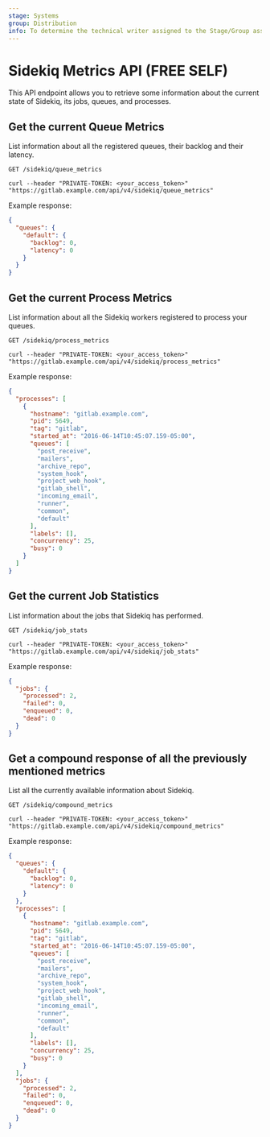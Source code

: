 ```yaml
---
stage: Systems
group: Distribution
info: To determine the technical writer assigned to the Stage/Group associated with this page, see https://handbook.gitlab.com/handbook/product/ux/technical-writing/#assignments
---
```


# Sidekiq Metrics API **(FREE SELF)**

This API endpoint allows you to retrieve some information about the current state
of Sidekiq, its jobs, queues, and processes.

## Get the current Queue Metrics

List information about all the registered queues, their backlog and their
latency.

```plaintext
GET /sidekiq/queue_metrics
```

```shell
curl --header "PRIVATE-TOKEN: <your_access_token>" "https://gitlab.example.com/api/v4/sidekiq/queue_metrics"
```

Example response:

```json
{
  "queues": {
    "default": {
      "backlog": 0,
      "latency": 0
    }
  }
}
```

## Get the current Process Metrics

List information about all the Sidekiq workers registered to process your queues.

```plaintext
GET /sidekiq/process_metrics
```

```shell
curl --header "PRIVATE-TOKEN: <your_access_token>" "https://gitlab.example.com/api/v4/sidekiq/process_metrics"
```

Example response:

```json
{
  "processes": [
    {
      "hostname": "gitlab.example.com",
      "pid": 5649,
      "tag": "gitlab",
      "started_at": "2016-06-14T10:45:07.159-05:00",
      "queues": [
        "post_receive",
        "mailers",
        "archive_repo",
        "system_hook",
        "project_web_hook",
        "gitlab_shell",
        "incoming_email",
        "runner",
        "common",
        "default"
      ],
      "labels": [],
      "concurrency": 25,
      "busy": 0
    }
  ]
}
```

## Get the current Job Statistics

List information about the jobs that Sidekiq has performed.

```plaintext
GET /sidekiq/job_stats
```

```shell
curl --header "PRIVATE-TOKEN: <your_access_token>" "https://gitlab.example.com/api/v4/sidekiq/job_stats"
```

Example response:

```json
{
  "jobs": {
    "processed": 2,
    "failed": 0,
    "enqueued": 0,
    "dead": 0
  }
}
```

## Get a compound response of all the previously mentioned metrics

List all the currently available information about Sidekiq.

```plaintext
GET /sidekiq/compound_metrics
```

```shell
curl --header "PRIVATE-TOKEN: <your_access_token>" "https://gitlab.example.com/api/v4/sidekiq/compound_metrics"
```

Example response:

```json
{
  "queues": {
    "default": {
      "backlog": 0,
      "latency": 0
    }
  },
  "processes": [
    {
      "hostname": "gitlab.example.com",
      "pid": 5649,
      "tag": "gitlab",
      "started_at": "2016-06-14T10:45:07.159-05:00",
      "queues": [
        "post_receive",
        "mailers",
        "archive_repo",
        "system_hook",
        "project_web_hook",
        "gitlab_shell",
        "incoming_email",
        "runner",
        "common",
        "default"
      ],
      "labels": [],
      "concurrency": 25,
      "busy": 0
    }
  ],
  "jobs": {
    "processed": 2,
    "failed": 0,
    "enqueued": 0,
    "dead": 0
  }
}
```
